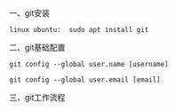 
一、git安装

	linux ubuntu:  sudo apt install git

二、git基础配置

	git config --global user.name [username]

	git config --global user.email [email]

三、git工作流程
